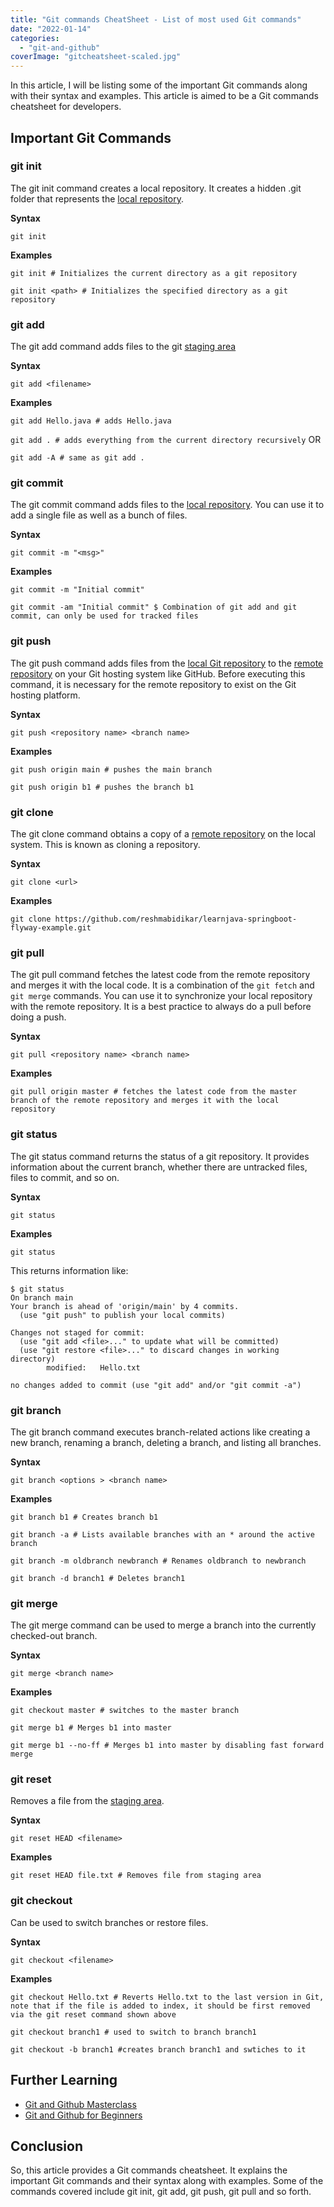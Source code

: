 ```yaml
---
title: "Git commands CheatSheet - List of most used Git commands"
date: "2022-01-14"
categories: 
  - "git-and-github"
coverImage: "gitcheatsheet-scaled.jpg"
---
```


In this article, I will be listing some of the important Git commands along with their syntax and examples. This article is aimed to be a Git commands cheatsheet for developers.

## Important Git Commands

### git init

The git init command creates a local repository. It creates a hidden .git folder that represents the [local repository](some-git-terminologies.md#Local_Repository).

**Syntax**

`git init`

**Examples**

`git init # Initializes the current directory as a git repository`

`git init <path> # Initializes the specified directory as a git repository`

### git add

The git add command adds files to the git [staging area](some-git-terminologies.md#Staging_Area)

**Syntax**

`git add <filename>`

**Examples**

`git add Hello.java # adds Hello.java`

`git add . # adds everything from the current directory recursively` OR

`git add -A # same as git add .`

### git commit

The git commit command adds files to the [local repository](some-git-terminologies.md#Local_Repository). You can use it to add a single file as well as a bunch of files.

**Syntax**

`git commit -m "<msg>"`

**Examples**

`git commit -m "Initial commit"`

`git commit -am "Initial commit" $ Combination of git add and git commit, can only be used for tracked files`

### git push

The git push command adds files from the [local Git repository](some-git-terminologies.md#Local_Repository) to the [remote repository](some-git-terminologies.md#Remote_Repository) on your Git hosting system like GitHub. Before executing this command, it is necessary for the remote repository to exist on the Git hosting platform.

**Syntax**

`git push <repository name> <branch name>`

**Examples**

`git push origin main # pushes the main branch`

`git push origin b1 # pushes the branch b1`

### git clone

The git clone command obtains a copy of a [remote repository](some-git-terminologies.md#Remote_Repository) on the local system. This is known as cloning a repository.

**Syntax**

`git clone <url>`

**Examples**

`git clone https://github.com/reshmabidikar/learnjava-springboot-flyway-example.git`

### git pull

The git pull command fetches the latest code from the remote repository and merges it with the local code. It is a combination of the `git fetch` and `git merge` commands. You can use it to synchronize your local repository with the remote repository. It is a best practice to always do a pull before doing a push.

**Syntax**

`git pull <repository name> <branch name>`

**Examples**

`git pull origin master # fetches the latest code from the master branch of the remote repository and merges it with the local repository`

### git status

The git status command returns the status of a git repository. It provides information about the current branch, whether there are untracked files, files to commit, and so on.

**Syntax**

`git status`

**Examples**

`git status`

This returns information like:

```
$ git status
On branch main
Your branch is ahead of 'origin/main' by 4 commits.
  (use "git push" to publish your local commits)

Changes not staged for commit:
  (use "git add <file>..." to update what will be committed)
  (use "git restore <file>..." to discard changes in working directory)
        modified:   Hello.txt

no changes added to commit (use "git add" and/or "git commit -a")

```

### git branch

The git branch command executes branch-related actions like creating a new branch, renaming a branch, deleting a branch, and listing all branches.

**Syntax**

`git branch <options > <branch name>`

**Examples**

`git branch b1 # Creates branch b1`

`git branch -a # Lists available branches with an * around the active branch`

`git branch -m oldbranch newbranch # Renames oldbranch to newbranch`

`git branch -d branch1 # Deletes branch1`

### git merge

The git merge command can be used to merge a branch into the currently checked-out branch.

**Syntax**

`git merge <branch name>`

**Examples**

`git checkout master # switches to the master branch`

`git merge b1 # Merges b1 into master`

`git merge b1 --no-ff # Merges b1 into master by disabling fast forward merge`

### git reset

Removes a file from the [staging area](some-git-terminologies.md#Staging_Area).

**Syntax**

`git reset HEAD <filename>`

**Examples**

`git reset HEAD file.txt # Removes file from staging area`

### git checkout

Can be used to switch branches or restore files.

**Syntax**

`git checkout <filename>`

**Examples**

`git checkout Hello.txt # Reverts Hello.txt to the last version in Git, note that if the file is added to index, it should be first removed via the git reset command shown above`

`git checkout branch1 # used to switch to branch branch1`

`git checkout -b branch1 #creates branch branch1 and swtiches to it`


## Further Learning

- [Git and Github Masterclass](https://click.linksynergy.com/deeplink?id=MnzIZAZNE5Y&mid=39197&murl=https%3A%2F%2Fwww.udemy.com%2Fcourse%2Fgit-and-github-masterclass%2F)
- [Git and Github for Beginners](https://click.linksynergy.com/deeplink?id=MnzIZAZNE5Y&mid=39197&murl=https%3A%2F%2Fwww.udemy.com%2Fcourse%2Fgit-and-github-crash-course%2F)

## Conclusion

So, this article provides a Git commands cheatsheet. It explains the important Git commands and their syntax along with examples. Some of the commands covered include git init, git add, git push, git pull and so forth.
